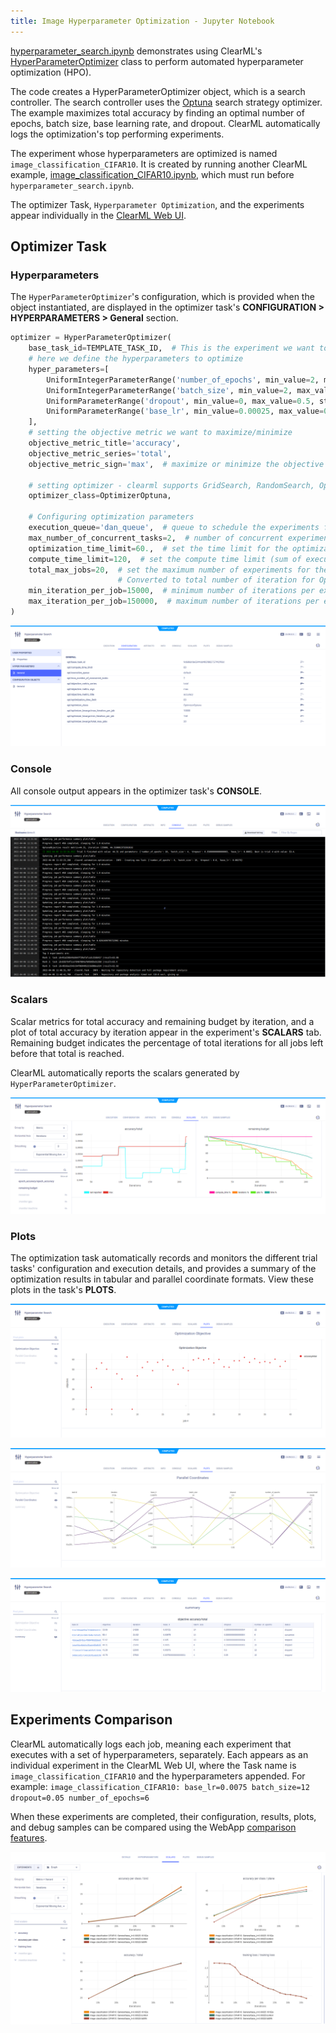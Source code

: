 ```yaml
---
title: Image Hyperparameter Optimization - Jupyter Notebook
---
```


[hyperparameter_search.ipynb](https://github.com/allegroai/clearml/blob/master/examples/frameworks/pytorch/notebooks/image/hyperparameter_search.ipynb) 
demonstrates using ClearML's [HyperParameterOptimizer](../../../../../references/sdk/hpo_optimization_hyperparameteroptimizer.md)
class to perform automated hyperparameter optimization (HPO). 

The code creates a HyperParameterOptimizer object, which is a search controller. The search controller uses the
[Optuna](../../../../../references/sdk/hpo_optuna_optuna_optimizeroptuna.md) search strategy optimizer. 
The example maximizes total accuracy by finding an optimal number of epochs, batch size, base learning rate, and dropout. ClearML 
automatically logs the optimization's top performing experiments.

The experiment whose hyperparameters are optimized is named `image_classification_CIFAR10`. It is created by running another 
ClearML example, [image_classification_CIFAR10.ipynb](https://github.com/allegroai/clearml/blob/master/examples/frameworks/pytorch/notebooks/image/image_classification_CIFAR10.ipynb), 
which must run before `hyperparameter_search.ipynb`.

The optimizer Task, `Hyperparameter Optimization`, and the experiments appear individually in the [ClearML Web UI](../../../../../webapp/webapp_overview.md).

## Optimizer Task

### Hyperparameters

The `HyperParameterOptimizer`'s configuration, which is provided when the object instantiated, are displayed in the 
optimizer task's **CONFIGURATION > HYPERPARAMETERS > General** section.

```python
optimizer = HyperParameterOptimizer(
    base_task_id=TEMPLATE_TASK_ID,  # This is the experiment we want to optimize
    # here we define the hyperparameters to optimize
    hyper_parameters=[
        UniformIntegerParameterRange('number_of_epochs', min_value=2, max_value=12, step_size=2),
        UniformIntegerParameterRange('batch_size', min_value=2, max_value=16, step_size=2),
        UniformParameterRange('dropout', min_value=0, max_value=0.5, step_size=0.05),
        UniformParameterRange('base_lr', min_value=0.00025, max_value=0.01, step_size=0.00025),
    ],
    # setting the objective metric we want to maximize/minimize
    objective_metric_title='accuracy',
    objective_metric_series='total',
    objective_metric_sign='max',  # maximize or minimize the objective metric

    # setting optimizer - clearml supports GridSearch, RandomSearch, OptimizerBOHB and OptimizerOptuna
    optimizer_class=OptimizerOptuna,
    
    # Configuring optimization parameters
    execution_queue='dan_queue',  # queue to schedule the experiments for execution
    max_number_of_concurrent_tasks=2,  # number of concurrent experiments
    optimization_time_limit=60.,  # set the time limit for the optimization process
    compute_time_limit=120,  # set the compute time limit (sum of execution time on all machines)
    total_max_jobs=20,  # set the maximum number of experiments for the optimization. 
                        # Converted to total number of iteration for OptimizerBOHB
    min_iteration_per_job=15000,  # minimum number of iterations per experiment, till early stopping
    max_iteration_per_job=150000,  # maximum number of iterations per experiment
)
```

![Experiment hyperparameters](../../../../../img/examples_hyperparameter_search_01.png)

### Console

All console output appears in the optimizer task's **CONSOLE**.

![Experiment console](../../../../../img/examples_hyperparameter_search_03.png)

### Scalars

Scalar metrics for total accuracy and remaining budget by iteration, and a plot of total accuracy by iteration appear in the 
experiment's **SCALARS** tab. Remaining budget indicates the percentage of total iterations for all jobs left before that total is reached.

ClearML automatically reports the scalars generated by `HyperParameterOptimizer`.

![Experiment Scalars](../../../../../img/examples_hyperparameter_search_04.png)

### Plots

The optimization task automatically records and monitors the different trial tasks' configuration and execution details, and 
provides a summary of the optimization results in tabular and parallel coordinate formats. View these plots in the task's 
**PLOTS**. 

![Experiment scatter plot](../../../../../img/examples_hyperparameter_search_05.png)

![Experiment parallel coordinates](../../../../../img/examples_hyperparameter_search_02a.png)

![Experiment summary plot](../../../../../img/examples_hyperparameter_search_02b.png)

## Experiments Comparison

ClearML automatically logs each job, meaning each experiment that executes with a set of hyperparameters, separately. Each appears as an individual experiment in the ClearML Web UI, where the Task name is `image_classification_CIFAR10` and the hyperparameters appended.
For example: `image_classification_CIFAR10: base_lr=0.0075 batch_size=12 dropout=0.05 number_of_epochs=6`

When these experiments are completed, their configuration, results, plots, and debug samples can be compared using the WebApp [comparison features](../../../../../webapp/webapp_exp_comparing.md).

![Comparison scalars](../../../../../img/examples_hyperparameter_search_09.png)
